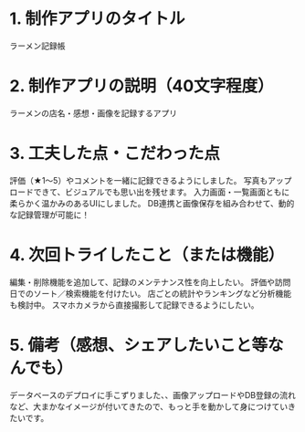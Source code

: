 # 1. 制作アプリのタイトル  
ラーメン記録帳

# 2. 制作アプリの説明（40文字程度）  
ラーメンの店名・感想・画像を記録するアプリ

# 3. 工夫した点・こだわった点  
評価（★1〜5）やコメントを一緒に記録できるようにしました。
写真もアップロードできて、ビジュアルでも思い出を残せます。
入力画面・一覧画面ともに柔らかく温かみのあるUIにしました。
DB連携と画像保存を組み合わせて、動的な記録管理が可能に！

# 4. 次回トライしたこと（または機能）  
編集・削除機能を追加して、記録のメンテナンス性を向上したい。
評価や訪問日でのソート／検索機能を付けたい。
店ごとの統計やランキングなど分析機能も検討中。
スマホカメラから直接撮影して記録できるようにしたい。

# 5. 備考（感想、シェアしたいこと等なんでも）  
データベースのデプロイに手こずりました、、画像アップロードやDB登録の流れなど、大まかなイメージが付いてきたので、もっと手を動かして身につけていきたいです。
